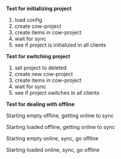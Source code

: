 **Test for initializing project**

1. load config
2. create cow-project
3. create items in cow-project
4. wait for sync
5. see if project is initialized in all clients

**Test for switching project**

1. set project to deleted
2. create new cow-project
3. create items in cow-project
4. wait for sync
5. see if project switches in all clients


**Test for dealing with offline**

Starting empty offline, getting online to sync

Starting loaded offline, getting online to sync

Starting empty online, sync, go offline

Starting loaded online, sync, go offline